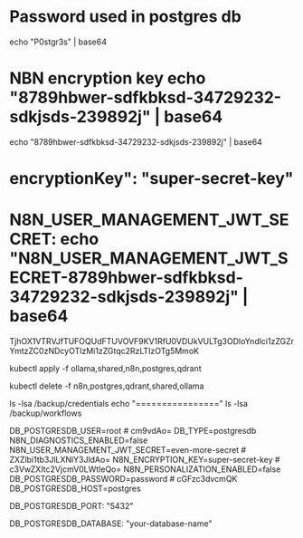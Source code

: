 # Password used in postgres db
echo "P0stgr3s" | base64


# NBN encryption key  echo "8789hbwer-sdfkbksd-34729232-sdkjsds-239892j" | base64   
echo "8789hbwer-sdfkbksd-34729232-sdkjsds-239892j" | base64

#  encryptionKey": "super-secret-key"


#  N8N_USER_MANAGEMENT_JWT_SECRET:  echo "N8N_USER_MANAGEMENT_JWT_SECRET-8789hbwer-sdfkbksd-34729232-sdkjsds-239892j" | base64
TjhOX1VTRVJfTUFOQUdFTUVOVF9KV1RfU0VDUkVULTg3ODloYndlci1zZGZrYmtzZC0zNDcyOTIzMi1zZGtqc2RzLTIzOTg5MmoK 

kubectl apply -f ollama,shared,n8n,postgres,qdrant

kubectl delete -f n8n,postgres,qdrant,shared,ollama



ls -lsa /backup/credentials 
echo "================"
ls -lsa /backup/workflows

DB_POSTGRESDB_USER=root  # cm9vdAo=
DB_TYPE=postgresdb
N8N_DIAGNOSTICS_ENABLED=false
N8N_USER_MANAGEMENT_JWT_SECRET=even-more-secret # ZXZlbi1tb3JlLXNlY3JldAo=
N8N_ENCRYPTION_KEY=super-secret-key # c3VwZXItc2VjcmV0LWtleQo=
N8N_PERSONALIZATION_ENABLED=false
DB_POSTGRESDB_PASSWORD=password  # cGFzc3dvcmQK
DB_POSTGRESDB_HOST=postgres




DB_POSTGRESDB_PORT: "5432"

DB_POSTGRESDB_DATABASE: "your-database-name" 
